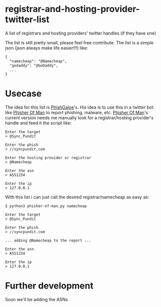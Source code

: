 # registrar-and-hosting-provider-twitter-list
A list of registrars and hosting providers' twitter handles (if they have one)

The list is still pretty small, please feel free contribute. The list is a simple json (json always make life easier!!!) like:

```
{
  "namecheap": "@Namecheap",
  "godaddy": "@GoDaddy",
  ...
}
```
# Usecase
The idea for this list is [PhishGaloe](https://twitter.com/phishgalore/status/1467900400221179913)'s. His idea is to use this in a twitter bot like [Phisher Of Man](https://twitter.com/PhisherOfMan) to report phishing, malware, etc. [Phisher Of Man](https://twitter.com/PhisherOfMan)'s current version needs me manually look for a registrar/hosting provider's handle and feed it the script like:

```
Enter the target
> @Sync_Pundit

Enter the phish
> //syncpundit.com                

Enter the hosting provider or registrar
> @Namecheap

Enter the asn
> ASS1234

Enter the ip
> 127.0.0.1
```

With this list i can just call the desired registrar/namecheap as easy as:

```
$ python3 phisher-of-man.py namecheap

Enter the target
> @Sync_Pundit

Enter the phish
> //syncpundit.com                

... adding @Namecheap to the report ...

Enter the asn
> ASS1234

Enter the ip
> 127.0.0.1
```

# Further development
Soon we'll be adding the ASNs
